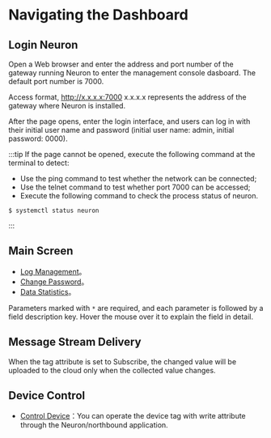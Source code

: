 # Navigating the Dashboard

## Login Neuron

Open a Web browser and enter the address and port number of the gateway running Neuron to enter the management console dasboard. The default port number is 7000.

Access format, http://x.x.x.x:7000 x.x.x.x represents the address of the gateway where Neuron is installed.

After the page opens, enter the login interface, and users can log in with their initial user name and password (initial user name: admin, initial password: 0000).

:::tip
If the page cannot be opened, execute the following command at the terminal to detect:

* Use the ping command to test whether the network can be connected;
* Use the telnet command to test whether port 7000 can be accessed;
* Execute the following command to check the process status of neuron.

```
$ systemctl status neuron
```
:::


## Main Screen

* [Log Management](../usage/admin/log-management.md)。
* [Change Password](../usage/admin/change-password.md)。
* [Data Statistics](../usage/dashboard/data-statistics.md)。

Parameters marked with `*` are required, and each parameter is followed by a field description key. Hover the mouse over it to explain the field in detail.


## Message Stream Delivery

When the tag attribute is set to Subscribe, the changed value will be uploaded to the cloud only when the collected value changes.


## Device Control

* [Control Device](../user-guide/device-control.md)：You can operate the device tag with write attribute through the Neuron/northbound application.




